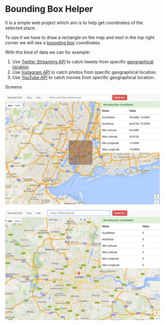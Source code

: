 Bounding Box Helper
====================

It is a simple web project which aim is to help get coordinates of the selected place.

To use it we have to draw a rectangle on the map and next in the top right corner we will see a [bounding box](http://wiki.openstreetmap.org/wiki/Bounding_Box) coordinates.

With this kind of data we can for example:

1. Use [Twitter Streaming API](https://dev.twitter.com/streaming/overview) to catch tweets from specific [geographical location](https://dev.twitter.com/streaming/overview/request-parameters#locations).
2. Use [Instagram API](https://instagram.com/developer/endpoints/locations/) to catch photos from specific geographical location.
3. Use [YouTube API](https://developers.google.com/youtube/v3/docs/search/list) to catch movies from specific geographical location.

Screens

![Selected Bounding Box](https://github.com/kownet/osint-maps-helper/blob/master/screens/BoundingBox.png)

![Without Box](https://github.com/kownet/osint-maps-helper/blob/master/screens/WithoutBoundingBox.png)
